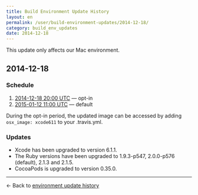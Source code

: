 ```yaml
---
title: Build Environment Update History
layout: en
permalink: /user/build-environment-updates/2014-12-18/
category: build_env_updates
date: 2014-12-18
---
```


This update only affects our Mac environment.

## 2014-12-18

### Schedule

1. [2014-12-18 20:00 UTC](http://everytimezone.com/#2014-12-16,480,cn3) — opt-in
2. [2015-01-12 11:00 UTC](http://everytimezone.com/#2015-1-12,-60,cn3) — default

During the opt-in period, the updated image can be accessed by adding
`osx_image: xcode611` to your .travis.yml.

### Updates

- Xcode has been upgraded to version 6.1.1.
- The Ruby versions have been upgraded to 1.9.3-p547, 2.0.0-p576 (default),
  2\.1.3 and 2.1.5.
- CocoaPods is upgraded to version 0.35.0.

***

← Back to [environment update history](..)

